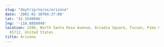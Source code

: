 ```yaml
---
slug: "daytrip/na/us/arizona"
date: '2001-01-30T04:37:00'
lat: '32.2540946'
lng: '-110.8850949'
location: 2598, North Santa Rosa Avenue, Arcadia Square, Tucson, Pima County, Arizona,
  85712, United States
title: Arizona
---
```



